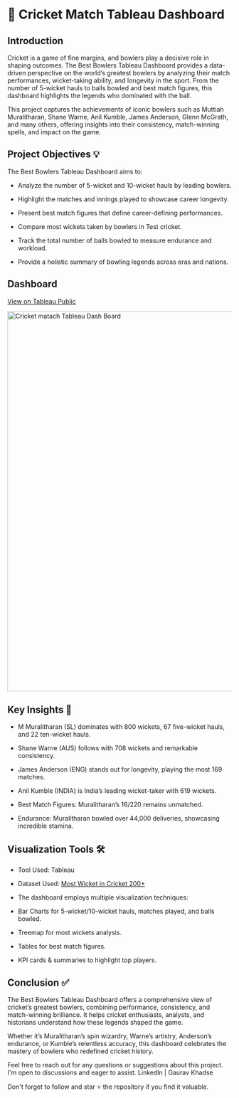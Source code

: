 # 🏏 Cricket Match Tableau Dashboard

## Introduction

Cricket is a game of fine margins, and bowlers play a decisive role in shaping outcomes. The Best Bowlers Tableau Dashboard provides a data-driven perspective on the world’s greatest bowlers by analyzing their match performances, wicket-taking ability, and longevity in the sport. From the number of 5-wicket hauls to balls bowled and best match figures, this dashboard highlights the legends who dominated with the ball.

This project captures the achievements of iconic bowlers such as Muttiah Muralitharan, Shane Warne, Anil Kumble, James Anderson, Glenn McGrath, and many others, offering insights into their consistency, match-winning spells, and impact on the game.

## Project Objectives 💡

The Best Bowlers Tableau Dashboard aims to:

- Analyze the number of 5-wicket and 10-wicket hauls by leading bowlers.

- Highlight the matches and innings played to showcase career longevity.

- Present best match figures that define career-defining performances.

- Compare most wickets taken by bowlers in Test cricket.

- Track the total number of balls bowled to measure endurance and workload.

- Provide a holistic summary of bowling legends across eras and nations.

## Dashboard

[View on Tableau Public](https://public.tableau.com/views/CricketMatchProject_17558542018060/Dashboard1?:language=en-US&publish=yes&:sid=&:redirect=auth&:display_count=n&:origin=viz_share_link)


<img width="1659" height="855" alt="Cricket matach Tableau Dash Board" src="https://github.com/user-attachments/assets/602dddba-9a67-4578-8e73-2716facf8a40" />


## Key Insights 🔎

- M Muralitharan (SL) dominates with 800 wickets, 67 five-wicket hauls, and 22 ten-wicket hauls.

- Shane Warne (AUS) follows with 708 wickets and remarkable consistency.

- James Anderson (ENG) stands out for longevity, playing the most 169 matches.

- Anil Kumble (INDIA) is India’s leading wicket-taker with 619 wickets.

- Best Match Figures: Muralitharan’s 16/220 remains unmatched.

- Endurance: Muralitharan bowled over 44,000 deliveries, showcasing incredible stamina.

## Visualization Tools 🛠️

- Tool Used: Tableau

- Dataset Used: [Most Wicket in Cricket 200+](https://www.kaggle.com/datasets/muhammedtausif/most-wicket-in-cricket-200/code)


- The dashboard employs multiple visualization techniques:

- Bar Charts for 5-wicket/10-wicket hauls, matches played, and balls bowled.

- Treemap for most wickets analysis.

- Tables for best match figures.

- KPI cards & summaries to highlight top players.

## Conclusion ✅

The Best Bowlers Tableau Dashboard offers a comprehensive view of cricket’s greatest bowlers, combining performance, consistency, and match-winning brilliance. It helps cricket enthusiasts, analysts, and historians understand how these legends shaped the game.

Whether it’s Muralitharan’s spin wizardry, Warne’s artistry, Anderson’s endurance, or Kumble’s relentless accuracy, this dashboard celebrates the mastery of bowlers who redefined cricket history.

Feel free to reach out for any questions or suggestions about this project. I'm open to discussions and eager to assist.  Linkedln | Gaurav Khadse

Don't forget to follow and star ⭐ the repository if you find it valuable.
